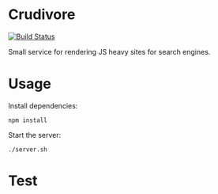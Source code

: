 Crudivore
=========

[![Build Status](https://travis-ci.org/Vokkim/crudivore.svg?branch=master)](https://travis-ci.org/Vokkim/crudivore)


Small service for rendering JS heavy sites for search engines.


Usage
=====

Install dependencies:

    npm install

Start the server:

    ./server.sh


Test
====
